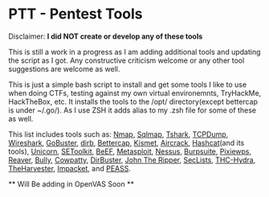 # PTT - Pentest Tools
Disclaimer: **I did NOT create or develop any of these tools**

This is still a work in a progress as I am adding additional tools and updating the script as I got. Any constructive criticism welcome or any other tool suggestions are welcome as well.

This is just a simple bash script to install and get some tools I like to use when doing CTFs, testing against my own virtual environemnts, TryHackMe, HackTheBox, etc. It installs the tools to the /opt/ directory(except bettercap is under ~/.go/). As I use ZSH it adds alias to my .zsh file for some of these as well.

This list includes tools such as:
[Nmap](https://nmap.org/), [Sqlmap](https://sqlmap.org/), [Tshark](https://tshark.dev/), [TCPDump](https://www.tcpdump.org/), [Wireshark](https://www.wireshark.org/), [GoBuster](https://github.com/OJ/gobuster), [dirb](https://salsa.debian.org/pkg-security-team/dirb), [Bettercap](https://www.bettercap.org/), [Kismet](https://www.kismetwireless.net/), [Aircrack](https://github.com/aircrack-ng/aircrack-ng), [Hashcat](https://hashcat.net/hashcat/)(and its tools), [Unicorn](https://github.com/trustedsec/unicorn), [SEToolkit](https://github.com/trustedsec/social-engineer-toolkit), [BeEF](https://github.com/beefproject/beef), [Metasploit](https://www.metasploit.com/), [Nessus](https://www.tenable.com/products/nessus), [Burpsuite](https://portswigger.net/burp), [Pixiewps](https://github.com/wiire-a/pixiewps), [Reaver](https://github.com/t6x/reaver-wps-fork-t6x), [Bully](https://github.com/kimocoder/bully), [Cowpatty](https://salsa.debian.org/pkg-security-team/cowpatty), [DirBuster](https://gitlab.com/kalilinux/packages/dirbuster), [John The Ripper](https://www.openwall.com/john/), [SecLists](https://github.com/danielmiessler/SecLists), [THC-Hydra](https://github.com/vanhauser-thc/thc-hydra), [TheHarvester](https://github.com/laramies/theHarvester), [Impacket](https://github.com/SecureAuthCorp/impacket), and [PEASS](https://github.com/carlospolop/PEASS-ng). 

** Will Be adding in OpenVAS Soon **